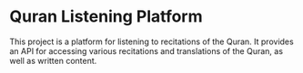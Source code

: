 # Quran Listening Platform

This project is a platform for listening to recitations of the Quran. It provides an API for accessing various recitations and translations of the Quran, as well as written content.
